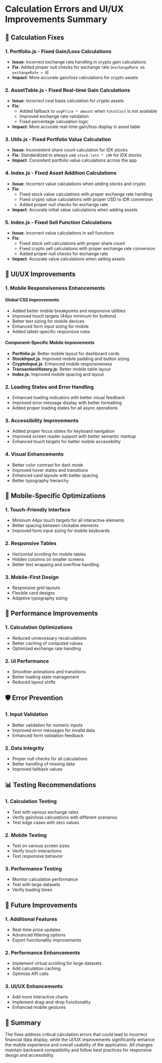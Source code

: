 # Calculation Errors and UI/UX Improvements Summary

## 🔧 Calculation Fixes

### 1. Portfolio.js - Fixed Gain/Loss Calculations
- **Issue**: Incorrect exchange rate handling in crypto gain calculations
- **Fix**: Added proper null checks for exchange rate (`exchangeRate && exchangeRate > 0`)
- **Impact**: More accurate gain/loss calculations for crypto assets

### 2. AssetTable.js - Fixed Real-time Gain Calculations
- **Issue**: Incorrect cost basis calculation for crypto assets
- **Fix**: 
  - Added fallback to `avgPrice * amount` when `totalCost` is not available
  - Improved exchange rate validation
  - Fixed percentage calculation logic
- **Impact**: More accurate real-time gain/loss display in asset table

### 3. Utils.js - Fixed Portfolio Value Calculation
- **Issue**: Inconsistent share count calculation for IDX stocks
- **Fix**: Standardized to always use `stock.lots * 100` for IDX stocks
- **Impact**: Consistent portfolio value calculations across the app

### 4. Index.js - Fixed Asset Addition Calculations
- **Issue**: Incorrect value calculations when adding stocks and crypto
- **Fix**: 
  - Fixed stock value calculations with proper exchange rate handling
  - Fixed crypto value calculations with proper USD to IDR conversion
  - Added proper null checks for exchange rate
- **Impact**: Accurate initial value calculations when adding assets

### 5. Index.js - Fixed Sell Function Calculations
- **Issue**: Incorrect value calculations in sell functions
- **Fix**:
  - Fixed stock sell calculations with proper share count
  - Fixed crypto sell calculations with proper exchange rate conversion
  - Added proper null checks for exchange rate
- **Impact**: Accurate value calculations when selling assets

## 🎨 UI/UX Improvements

### 1. Mobile Responsiveness Enhancements

#### Global CSS Improvements
- Added better mobile breakpoints and responsive utilities
- Improved touch targets (44px minimum for buttons)
- Better text sizing for mobile devices
- Enhanced form input sizing for mobile
- Added tablet-specific responsive rules

#### Component-Specific Mobile Improvements
- **Portfolio.js**: Better mobile layout for dashboard cards
- **StockInput.js**: Improved mobile padding and button sizing
- **CryptoInput.js**: Enhanced mobile responsiveness
- **TransactionHistory.js**: Better mobile table layout
- **Index.js**: Improved mobile spacing and layout

### 2. Loading States and Error Handling
- Enhanced loading indicators with better visual feedback
- Improved error message display with better formatting
- Added proper loading states for all async operations

### 3. Accessibility Improvements
- Added proper focus states for keyboard navigation
- Improved screen reader support with better semantic markup
- Enhanced touch targets for better mobile accessibility

### 4. Visual Enhancements
- Better color contrast for dark mode
- Improved hover states and transitions
- Enhanced card layouts with better spacing
- Better typography hierarchy

## 📱 Mobile-Specific Optimizations

### 1. Touch-Friendly Interface
- Minimum 44px touch targets for all interactive elements
- Better spacing between clickable elements
- Improved form input sizing for mobile keyboards

### 2. Responsive Tables
- Horizontal scrolling for mobile tables
- Hidden columns on smaller screens
- Better text wrapping and overflow handling

### 3. Mobile-First Design
- Responsive grid layouts
- Flexible card designs
- Adaptive typography sizing

## 🔄 Performance Improvements

### 1. Calculation Optimizations
- Reduced unnecessary recalculations
- Better caching of computed values
- Optimized exchange rate handling

### 2. UI Performance
- Smoother animations and transitions
- Better loading state management
- Reduced layout shifts

## 🛡️ Error Prevention

### 1. Input Validation
- Better validation for numeric inputs
- Improved error messages for invalid data
- Enhanced form validation feedback

### 2. Data Integrity
- Proper null checks for all calculations
- Better handling of missing data
- Improved fallback values

## 📊 Testing Recommendations

### 1. Calculation Testing
- Test with various exchange rates
- Verify gain/loss calculations with different scenarios
- Test edge cases with zero values

### 2. Mobile Testing
- Test on various screen sizes
- Verify touch interactions
- Test responsive behavior

### 3. Performance Testing
- Monitor calculation performance
- Test with large datasets
- Verify loading times

## 🚀 Future Improvements

### 1. Additional Features
- Real-time price updates
- Advanced filtering options
- Export functionality improvements

### 2. Performance Enhancements
- Implement virtual scrolling for large datasets
- Add calculation caching
- Optimize API calls

### 3. UI/UX Enhancements
- Add more interactive charts
- Implement drag-and-drop functionality
- Enhanced mobile gestures

## 📝 Summary

The fixes address critical calculation errors that could lead to incorrect financial data display, while the UI/UX improvements significantly enhance the mobile experience and overall usability of the application. All changes maintain backward compatibility and follow best practices for responsive design and accessibility. 